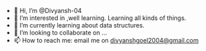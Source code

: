 - 👋 Hi, I’m @Divyansh-04
- 👀 I’m interested in ,well learning. Learning all kinds of things.
- 🌱 I’m currently learning about data structures.
- 💞️ I’m looking to collaborate on ...
- 📫 How to reach me: email me on divyanshgoel2004@gmail.com

<!---
Divyansh-04/Divyansh-04 is a ✨ special ✨ repository because its `README.md` (this file) appears on your GitHub profile.
You can click the Preview link to take a look at your changes.
--->
